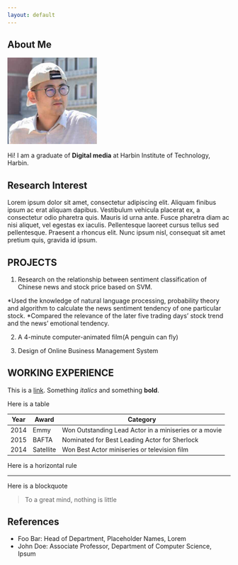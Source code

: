 ```yaml
---
layout: default
---
```


## About Me

<img class="profile-picture" src="neil.jpg">

Hi! I am a graduate of **Digital media** at Harbin Institute of Technology, Harbin.

## Research Interest

Lorem ipsum dolor sit amet, consectetur adipiscing elit. Aliquam finibus ipsum ac erat aliquam dapibus. Vestibulum vehicula placerat ex, a consectetur odio pharetra quis. Mauris id urna ante. Fusce pharetra diam ac nisi aliquet, vel egestas ex iaculis. Pellentesque laoreet cursus tellus sed pellentesque. Praesent a rhoncus elit. Nunc ipsum nisl, consequat sit amet pretium quis, gravida id ipsum.

## PROJECTS

1. Research on the relationship between sentiment classification of Chinese news and stock price based on SVM.

*Used the knowledge of natural language processing, probability theory and algorithm to calculate the news sentiment tendency of one particular stock.
*Compared the relevance of the later five trading days’ stock trend and the news’ emotional tendency. 

2. A 4-minute computer-animated film(A penguin can fly)

3. Design of Online Business Management System

## WORKING EXPERIENCE

This is a [link](http://google.com). Something *italics* and something **bold**.

Here is a table

Year | Award | Category
-----|-------|--------
2014 | Emmy  | Won Outstanding Lead Actor in a miniseries or a movie
2015 | BAFTA | Nominated for Best Leading Actor for Sherlock
2014 | Satellite | Won Best Actor miniseries or television film

Here is a horizontal rule

---

Here is a blockquote

> To a great mind, nothing is little

## References

* Foo Bar: Head of Department, Placeholder Names, Lorem
* John Doe: Associate Professor, Department of Computer Science, Ipsum
